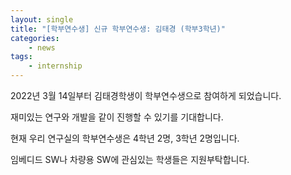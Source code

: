 ```yaml
---
layout: single
title: "[학부연수생] 신규 학부연수생: 김태경 (학부3학년)"
categories: 
    - news
tags: 
    - internship
---
```


2022년 3월 14일부터 김태경학생이 학부연수생으로 참여하게 되었습니다.

재미있는 연구와 개발을 같이 진행할 수 있기를 기대합니다.

현재 우리 연구실의 학부연수생은 4학년 2명, 3학년 2명입니다.

임베디드 SW나 차량용 SW에 관심있는 학생들은 지원부탁합니다.
